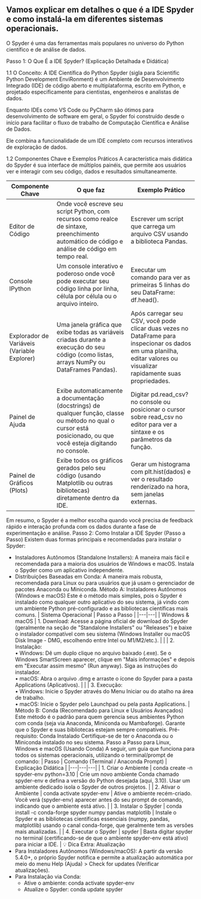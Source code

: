 ## Vamos explicar em detalhes o que é a IDE Spyder e como instalá-la em diferentes sistemas operacionais.
 
O Spyder é uma das ferramentas mais populares no universo do Python científico e de análise de dados.

Passo 1: O Que É a IDE Spyder? (Explicação Detalhada e Didática)

1.1 O Conceito: A IDE Científica do Python
Spyder (sigla para Scientific Python Development EnviRonment) é um Ambiente de Desenvolvimento Integrado (IDE) de código aberto e multiplataforma, escrito em Python, e projetado especificamente para cientistas, engenheiros e analistas de dados.

Enquanto IDEs como VS Code ou PyCharm são ótimos para desenvolvimento de software em geral, o Spyder foi construído desde o início para facilitar o fluxo de trabalho de Computação Científica e Análise de Dados.

Ele combina a funcionalidade de um IDE completo com recursos interativos de exploração de dados.

1.2 Componentes Chave e Exemplos Práticos
A característica mais didática do Spyder é sua interface de múltiplos painéis, que permite aos usuários ver e interagir com seu código, dados e resultados simultaneamente.

| Componente Chave | O que faz | Exemplo Prático |
|---|---|---|
| Editor de Código | Onde você escreve seu script Python, com recursos como realce de sintaxe, preenchimento automático de código e análise de código em tempo real. | Escrever um script que carrega um arquivo CSV usando a biblioteca Pandas. |
| Console IPython | Um console interativo e poderoso onde você pode executar seu código linha por linha, célula por célula ou o arquivo inteiro. | Executar um comando para ver as primeiras 5 linhas do seu DataFrame: df.head(). |
| Explorador de Variáveis (Variable Explorer) | Uma janela gráfica que exibe todas as variáveis criadas durante a execução do seu código (como listas, arrays NumPy ou DataFrames Pandas). | Após carregar seu CSV, você pode clicar duas vezes no DataFrame para inspecionar os dados em uma planilha, editar valores ou visualizar rapidamente suas propriedades. |
| Painel de Ajuda | Exibe automaticamente a documentação (docstrings) de qualquer função, classe ou método no qual o cursor está posicionado, ou que você esteja digitando no console. | Digitar pd.read_csv? no console ou posicionar o cursor sobre read_csv no editor para ver a sintaxe e os parâmetros da função. |
| Painel de Gráficos (Plots) | Exibe todos os gráficos gerados pelo seu código (usando Matplotlib ou outras bibliotecas) diretamente dentro da IDE. | Gerar um histograma com plt.hist(dados) e ver o resultado renderizado na hora, sem janelas externas. |
Em resumo, o Spyder é a melhor escolha quando você precisa de feedback rápido e interação profunda com os dados durante a fase de experimentação e análise.
Passo 2: Como Instalar a IDE Spyder (Passo a Passo)
Existem duas formas principais e recomendadas para instalar o Spyder:
 * Instaladores Autônomos (Standalone Installers): A maneira mais fácil e recomendada para a maioria dos usuários de Windows e macOS. Instala o Spyder como um aplicativo independente.
 * Distribuições Baseadas em Conda: A maneira mais robusta, recomendada para Linux ou para usuários que já usam o gerenciador de pacotes Anaconda ou Miniconda.
Método A: Instaladores Autônomos (Windows e macOS)
Este é o método mais simples, pois o Spyder é instalado como qualquer outro aplicativo do seu sistema, já vindo com um ambiente Python pré-configurado e as bibliotecas científicas mais comuns.
| Sistema Operacional | Passo a Passo |
|---|---|
| Windows & macOS | 1. Download: Acesse a página oficial de download do Spyder (geralmente na seção de "Standalone Installers" ou "Releases") e baixe o instalador compatível com seu sistema (Windows Installer ou macOS Disk Image - DMG, escolhendo entre Intel ou M1/M2/etc.). |
|  | 2. Instalação: <br>• Windows: Dê um duplo clique no arquivo baixado (.exe). Se o Windows SmartScreen aparecer, clique em "Mais informações" e depois em "Executar assim mesmo" (Run anyway). Siga as instruções do instalador. <br>• macOS: Abra o arquivo .dmg e arraste o ícone do Spyder para a pasta Applications (Aplicativos). |
|  | 3. Execução: <br>• Windows: Inicie o Spyder através do Menu Iniciar ou do atalho na área de trabalho. <br>• macOS: Inicie o Spyder pelo Launchpad ou pela pasta Applications. |
Método B: Conda (Recomendado para Linux e Usuários Avançados)
Este método é o padrão para quem gerencia seus ambientes Python com conda (seja via Anaconda, Miniconda ou Mambaforge). Garante que o Spyder e suas bibliotecas estejam sempre compatíveis.
Pré-requisito: Conda Instalado
Certifique-se de ter o Anaconda ou o Miniconda instalado no seu sistema.
Passo a Passo para Linux, Windows e macOS (Usando Conda)
A seguir, um guia que funciona para todos os sistemas operacionais, utilizando o terminal/prompt de comando:
| Passo | Comando (Terminal / Anaconda Prompt) | Explicação Didática |
|---|---|---|
| 1. Criar o Ambiente | conda create -n spyder-env python=3.10 | Crie um novo ambiente Conda chamado spyder-env e defina a versão do Python desejada (aqui, 3.10). Usar um ambiente dedicado isola o Spyder de outros projetos. |
| 2. Ativar o Ambiente | conda activate spyder-env | Ative o ambiente recém-criado. Você verá (spyder-env) aparecer antes do seu prompt de comando, indicando que o ambiente está ativo. |
| 3. Instalar o Spyder | conda install -c conda-forge spyder numpy pandas matplotlib | Instale o Spyder e as bibliotecas científicas essenciais (numpy, pandas, matplotlib) usando o canal conda-forge, que geralmente tem as versões mais atualizadas. |
| 4. Executar o Spyder | spyder | Basta digitar spyder no terminal (certificando-se de que o ambiente spyder-env está ativo) para iniciar a IDE. |
💡 Dica Extra: Atualização
 * Para Instaladores Autônomos (Windows/macOS): A partir da versão 5.4.0+, o próprio Spyder notifica e permite a atualização automática por meio do menu Help (Ajuda) > Check for updates (Verificar atualizações). 
 * Para Instalação via Conda:
   * Ative o ambiente: conda activate spyder-env
   * Atualize o Spyder: conda update spyder



